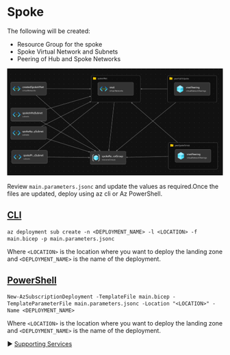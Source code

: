 # Spoke

The following will be created:

* Resource Group for the spoke
* Spoke Virtual Network and Subnets
* Peering of Hub and Spoke Networks

![Spoke](./media/spoke.png)

Review `main.parameters.jsonc` and update the values as required.Once the files are updated, deploy using az cli or Az PowerShell.

## [CLI](#tab/CLI)

```azurecli
az deployment sub create -n <DEPLOYMENT_NAME> -l <LOCATION> -f main.bicep -p main.parameters.jsonc
```

 Where `<LOCATION>` is the location where you want to deploy the landing zone and `<DEPLOYMENT_NAME>` is the name of the deployment.

## [PowerShell](#tab/PowerShell)

```azurepowershell
New-AzSubscriptionDeployment -TemplateFile main.bicep -TemplateParameterFile main.parameters.jsonc -Location "<LOCATION>" -Name <DEPLOYMENT_NAME>
```

Where `<LOCATION>` is the location where you want to deploy the landing zone and `<DEPLOYMENT_NAME>` is the name of the deployment.

:arrow_forward: [Supporting Services](../03-supporting-services)
